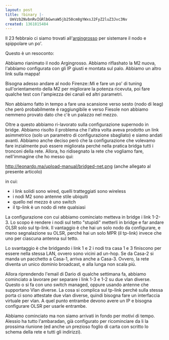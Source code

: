 ```yaml
---
layout: post
title: !binary |-
  UmVzb2NvbnRvIGRlbGwnaW5jb250cm8gYWxsJ2FyZ2luZ3Jvc3Nv
created: 1361815484
---
```

Il 23 febbraio ci siamo trovati all'<a href="http://www.firenze.ninux.org/node/29">argingrosso</a> per sistemare il nodo e spippolare un po'.

Questo è un resoconto:

Abbiamo rianimato il nodo Argingrosso. Abbiamo riflashato la M2 nuova, l'abbiamo configurata con gli IP giusti e montata sul palo. Abbiamo un altro link sulla mappa!

Bisogna adesso andare al nodo Firenze::Mi e fare un po' di tuning sull'orientamento della M2 per migliorare la potenza ricevuta, poi fare qualche test con l'ampiezza dei canali ed altri parametri.

Non abbiamo fatto in tempo a fare una scansione verso sesto (nodo di leag) che però probabilmente è raggiungibile e verso Fiesole non abbiamo nemmeno provato dato che c'è un palazzo nel mezzo.

Oltre a questo abbiamo ri-lavorato sulla configurazione supernodo in bridge. Abbiamo risolto il problema che l'altra volta aveva prodotto un link asimmetrico (solo un parametro di configurazione sbagliato) e siamo andati avanti. Abbiamo anche deciso però che la configurazione che volevamo fare inzialmente può essere migliorata perché nella pratica bridga tutti i tronconi della rete. Allora, ho ridisegnato la rete che vogliamo fare, nell'immagine che ho messo qui:

http://leonardo.ma/upload-manual/bridged-net.png (anche allegato al presente articolo)

in cui:
<ul>
<li> i link solidi sono wired, quelli tratteggiati sono wireless</li>
<li> i nodi M2 sono antenne stile ubiquiti</li>
<li> quello nel mezzo è uno switch</li>
<li> il tp-link è un nodo di rete qualsiasi</li>
</ul>

La configurazione con cui abbiamo cominciato metteva in bridge i link 1-2-3. Lo scopo è rendere i nodi sul tetto "stupidi" metterli in bridge e far andare OLSR solo sul tp-link. Il vantaggio è che hai un solo nodo da configurare, e meno segnalazione su OLSR, perché hai un solo MPR (il tp-link) invece che uno per ciascuna antenna sul tetto.

Lo svantaggio è che bridgando i link 1 e 2 i nodi tra casa 1 e 3 finiscono per essere nella stessa LAN, ovvero sono vicini ad un-hop. Se da Casa-2 si manda un pacchetto a Casa-1, arriva anche a Casa-3. Ovvero, la rete diventa un unico dominio broadcast, e alla lunga non scala più.

Allora riprendendo l'email di Dario di qualche settimana fa, abbiamo cominciato a lavorare per separare i link 1-3 e 1-2 su due vlan diverse. Questo o si fa con uno switch managed, oppure usando antenne che supportano Vlan diverse. La cosa si complica sul tp-link perché sulla stessa porta ci sono attestate due vlan diverse, quindi bisogna fare un interfaccia virtuale per vlan. A quel punto entrambe devono avere un IP e bisogna configurare OLSR per usarle entrambe.

Abbiamo cominciato ma non siamo arrivati in fondo per motivi di tempo. Alessio ha tutto l'ambaradan, già configurato per ricominciare da li la prossima riunione (ed anche un prezioso foglio di carta con scritto lo schema della rete e tutti gli indirizzi).
